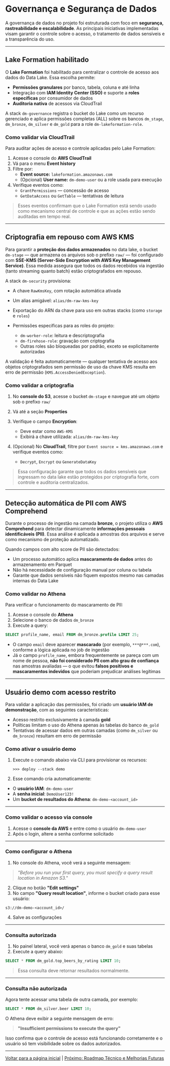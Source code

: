 # Governança e Segurança de Dados

A governança de dados no projeto foi estruturada com foco em **segurança, rastreabilidade e escalabilidade**. As principais iniciativas implementadas visam garantir o controle sobre o acesso, o tratamento de dados sensíveis e a transparência do uso.

---

## Lake Formation habilitado

O **Lake Formation** foi habilitado para centralizar o controle de acesso aos dados do Data Lake. Essa escolha permite:

- **Permissões granulares** por banco, tabela, coluna e até linha
- Integração com **IAM Identity Center (SSO)** e suporte a **roles específicas** por consumidor de dados
- **Auditoria nativa** de acessos via CloudTrail

A stack `dm-governance` registra o bucket do Lake como um recurso gerenciado e aplica permissões completas (ALL) sobre os bancos `dm_stage`, `dm_bronze`, `dm_silver` e `dm_gold` para a role `dm-lakeformation-role`.

### Como validar via CloudTrail

Para auditar ações de acesso e controle aplicadas pelo Lake Formation:

1. Acesse o console do **AWS CloudTrail**
2. Vá para o menu **Event history**
3. Filtre por:
    - **Event source:** `lakeformation.amazonaws.com`
    - (Opcional) **User name:** `dm-demo-user` ou a role usada para execução
4. Verifique eventos como:
    - `GrantPermissions` — concessão de acesso
    - `GetDataAccess` ou `GetTable` — tentativas de leitura

> Esses eventos confirmam que o Lake Formation está sendo usado como mecanismo central de controle e que as ações estão sendo auditadas em tempo real.

---

## Criptografia em repouso com AWS KMS

Para garantir a **proteção dos dados armazenados** no data lake, o bucket `dm-stage` — que armazena os arquivos sob o prefixo `raw/` — foi configurado com **SSE-KMS (Server-Side Encryption with AWS Key Management Service)**. Essa medida assegura que todos os dados recebidos via ingestão (tanto streaming quanto batch) estão criptografados em repouso.

A stack `dm-security` provisiona:

* A chave `RawKmsKey`, com rotação automática ativada
* Um alias amigável: `alias/dm-raw-kms-key`
* Exportação do ARN da chave para uso em outras stacks (como `storage` e `roles`)
* Permissões específicas para as roles do projeto:

   * `dm-worker-role`: leitura e descriptografia
   * `dm-firehose-role`: gravação com criptografia
   * Outras roles são bloqueadas por padrão, exceto se explicitamente autorizadas

A validação é feita automaticamente — qualquer tentativa de acesso aos objetos criptografados sem permissão de uso da chave KMS resulta em erro de permissão (`KMS.AccessDeniedException`).

### Como validar a criptografia

1. No **console do S3**, acesse o bucket `dm-stage` e navegue até um objeto sob o prefixo `raw/`

2. Vá até a seção **Properties**

3. Verifique o campo **Encryption**:

   * Deve estar como `AWS-KMS`
   * Exibirá a chave utilizada: `alias/dm-raw-kms-key`

4. (Opcional) No **CloudTrail**, filtre por `Event source = kms.amazonaws.com` e verifique eventos como:

   * `Decrypt`, `Encrypt` ou `GenerateDataKey`

> Essa configuração garante que todos os dados sensíveis que ingressam no data lake estão protegidos por criptografia forte, com controle e auditoria centralizados.

---

## Detecção automática de PII com AWS Comprehend

Durante o processo de ingestão na camada **bronze**, o projeto utiliza o **AWS Comprehend** para detectar dinamicamente **informações pessoais identificáveis (PII)**. Essa análise é aplicada a amostras dos arquivos e serve como mecanismo de proteção automatizado.

Quando campos com alto score de PII são detectados:

- Um processo automático aplica **mascaramento de dados** antes do armazenamento em Parquet
- Não há necessidade de configuração manual por coluna ou tabela
- Garante que dados sensíveis não fiquem expostos mesmo nas camadas internas do Data Lake

### Como validar no Athena

Para verificar o funcionamento do mascaramento de PII:

1. Acesse o console do **Athena**
2. Selecione o banco de dados `dm_bronze`
3. Execute a query:

```sql
SELECT profile_name, email FROM dm_bronze.profile LIMIT 25;
```

* O campo `email` deve aparecer **mascarado** (por exemplo, `***@***.com`), conforme a lógica aplicada no job de ingestão
* Já o campo `profile_name`, embora frequentemente se pareça com um nome de pessoa, **não foi considerado PII com alto grau de confiança** nas amostras avaliadas — o que evitou **falsos positivos e mascaramentos indevidos** que poderiam prejudicar análises legítimas

---

## Usuário demo com acesso restrito

Para validar a aplicação das permissões, foi criado um **usuário IAM de demonstração**, com as seguintes características:

- Acesso restrito exclusivamente à camada **gold** 
- Políticas limitam o uso do Athena apenas às tabelas do banco `dm_gold`
- Tentativas de acessar dados em outras camadas (como `dm_silver` ou `dm_bronze`) resultam em erro de permissão

### Como ativar o usuário demo

1. Execute o comando abaixo via CLI para provisionar os recursos:

    ```text
    >>> deploy --stack demo
    ```

2. Esse comando cria automaticamente:

* O **usuário IAM**: `dm-demo-user`
* A **senha inicial**: `DemoUser123!`
* Um **bucket de resultados do Athena**: `dm-demo-<account_id>`

---

### Como validar o acesso via console

1. Acesse o **console da AWS** e entre como o usuário `dm-demo-user`
2. Após o login, altere a senha conforme solicitado

---

### Como configurar o Athena

1. No console do Athena, você verá a seguinte mensagem:

> *"Before you run your first query, you must specify a query result location in Amazon S3."*

2. Clique no botão **"Edit settings"**
3. No campo **"Query result location"**, informe o bucket criado para esse usuário:

```
s3://dm-demo-<account_id>/
```

4. Salve as configurações

---

### Consulta autorizada

1. No painel lateral, você verá apenas o banco `dm_gold` e suas tabelas
2. Execute a query abaixo:

```sql
SELECT * FROM dm_gold.top_beers_by_rating LIMIT 10;
```

> Essa consulta deve retornar resultados normalmente.

---

### Consulta não autorizada

Agora tente acessar uma tabela de outra camada, por exemplo:

```sql
SELECT * FROM dm_silver.beer LIMIT 10;
```

O Athena deve exibir a seguinte mensagem de erro:

> **"Insufficient permissions to execute the query"**

Isso confirma que o controle de acesso está funcionando corretamente e o usuário só tem visibilidade sobre os dados autorizados.

---

[Voltar para a página inicial](../README.md#documentação) | [Próximo: Roadmap Técnico e Melhorias Futuras](../docs/roadmap.md)